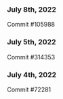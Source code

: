 ### July 8th, 2022

Commit #105988

### July 5th, 2022

Commit #314353


### July 4th, 2022

Commit #72281
